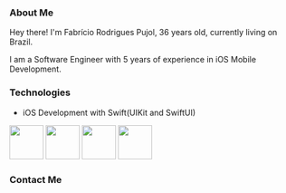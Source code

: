 ### About Me

Hey there! I'm Fabrício Rodrigues Pujol, 36 years old, currently living on Brazil.

I am a Software Engineer with 5 years of experience in iOS Mobile Development.


### Technologies

- iOS Development with Swift(UIKit and SwiftUI)

<div>
  <img src="https://cdn.jsdelivr.net/gh/devicons/devicon/icons/swift/swift-original.svg" width=60/>
  <img src="https://cdn.jsdelivr.net/gh/devicons/devicon/icons/xcode/xcode-original.svg" width=60/>
  <img src="https://cdn.jsdelivr.net/gh/devicons/devicon/icons/jira/jira-original.svg" width=60/>
  <img src="https://cdn.jsdelivr.net/gh/devicons/devicon/icons/git/git-original.svg" width=60/>
</div>

### Contact Me
